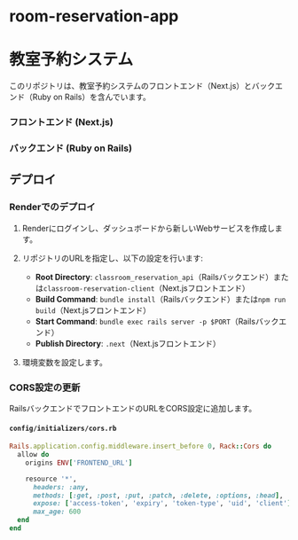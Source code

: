 # room-reservation-app
# 教室予約システム

このリポジトリは、教室予約システムのフロントエンド（Next.js）とバックエンド（Ruby on Rails）を含んでいます。

### フロントエンド (Next.js)
### バックエンド (Ruby on Rails)


## デプロイ

### Renderでのデプロイ



1. Renderにログインし、ダッシュボードから新しいWebサービスを作成します。
2. リポジトリのURLを指定し、以下の設定を行います:

    - **Root Directory**: `classroom_reservation_api`（Railsバックエンド）または`classroom-reservation-client`（Next.jsフロントエンド）
    - **Build Command**: `bundle install`（Railsバックエンド）または`npm run build`（Next.jsフロントエンド）
    - **Start Command**: `bundle exec rails server -p $PORT`（Railsバックエンド）
    - **Publish Directory**: `.next`（Next.jsフロントエンド）

3. 環境変数を設定します。

### CORS設定の更新

RailsバックエンドでフロントエンドのURLをCORS設定に追加します。

#### `config/initializers/cors.rb`

```ruby
Rails.application.config.middleware.insert_before 0, Rack::Cors do
  allow do
    origins ENV['FRONTEND_URL']

    resource '*',
      headers: :any,
      methods: [:get, :post, :put, :patch, :delete, :options, :head],
      expose: ['access-token', 'expiry', 'token-type', 'uid', 'client'],
      max_age: 600
  end
end
